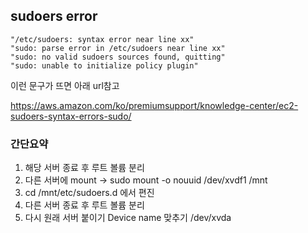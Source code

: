 ## sudoers error
```
"/etc/sudoers: syntax error near line xx"
"sudo: parse error in /etc/sudoers near line xx"
"sudo: no valid sudoers sources found, quitting"
"sudo: unable to initialize policy plugin"
```
이런 문구가 뜨면 아래 url참고

https://aws.amazon.com/ko/premiumsupport/knowledge-center/ec2-sudoers-syntax-errors-sudo/

### 간단요약

1. 해당 서버 종료 후 루트 볼륨 분리
2. 다른 서버에 mount -> sudo mount -o nouuid /dev/xvdf1 /mnt
3. cd /mnt/etc/sudoers.d 에서 편진
4. 다른 서버 종료 후 루트 볼륨 분리
5. 다시 원래 서버 붙이기 Device name 맞추기 /dev/xvda

